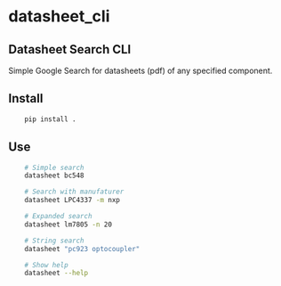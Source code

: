 # datasheet_cli
Datasheet Search CLI
-----

Simple Google Search for datasheets (pdf) of any specified component.


Install
-----
```bash
    pip install .
```

Use
-----

```bash
    # Simple search
    datasheet bc548

    # Search with manufaturer
    datasheet LPC4337 -m nxp

    # Expanded search
    datasheet lm7805 -n 20

    # String search
    datasheet "pc923 optocoupler"

    # Show help
    datasheet --help
```

